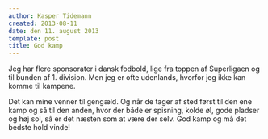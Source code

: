 ```yaml
---
author: Kasper Tidemann
created: 2013-08-11
date: den 11. august 2013
template: post
title: God kamp
---
```


Jeg har flere sponsorater i dansk fodbold, lige fra toppen af Superligaen og til bunden af 1. division. Men jeg er ofte udenlands, hvorfor jeg ikke kan komme til kampene.

Det kan mine venner til gengæld. Og når de tager af sted først til den ene kamp og så til den anden, hvor der både er spisning, kolde øl, gode pladser og høj sol, så er det næsten som at være der selv. God kamp og må det bedste hold vinde!